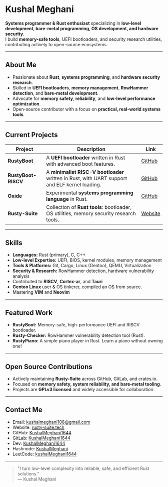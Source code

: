 # Kushal Meghani

**Systems programmer & Rust enthusiast** specializing in **low-level development, bare-metal programming, OS development, and hardware security**.  
I build **memory-safe tools**, UEFI bootloaders, and security research utilities, contributing actively to open-source ecosystems.

---

## About Me
- Passionate about **Rust**, **systems programming**, and **hardware security research**.  
- Skilled in **UEFI bootloaders**, **memory management**, **RowHammer detection**, and **bare-metal development**.  
- Advocate for **memory safety**, **reliability**, and **low-level performance optimization**.  
- Open-source contributor with a focus on **practical, real-world systems tools**.

---

## Current Projects

| Project | Description | Link |
|---------|-------------|------|
| **RustyBoot** | A **UEFI bootloader** written in Rust with advanced boot features. | [GitHub](https://github.com/KushalMeghani1644/RustyBoot) |
| **RustyBoot-RISCV** | A **minimalist RISC-V bootloader** written in Rust, with UART support and ELF kernel loading. | [GitHub](https://github.com/KushalMeghani1644/RustyBoot-RISCV) |
| **Oxide** | Experimental **systems programming language** in Rust. | [GitHub](https://github.com/KushalMeghani1644/Oxide) |
| **Rusty-Suite** | Collection of **Rust tools**: bootloader, OS utilities, memory security research tools. | [Website](https://rusty-suite.tech) |

---

## Skills
- **Languages:** Rust (primary), C, C++  
- **Low-level Expertise:** UEFI, BIOS, kernel modules, memory management  
- **Tools & Platforms:** Git, Cargo, Linux (Gentoo), QEMU, Virtualization  
- **Security & Research:** RowHammer detection, hardware vulnerability analysis
- Contributed to **RISCV**, **Cortex-ar**, and **Tauri**
- **Gentoo Linux** user & OS tinkerer, compiled an OS from source.
- Mastering **VIM** and **Neovim**

---

## Featured Work
- **RustyBoot:** Memory-safe, high-performance UEFI and RISCV bootloader.  
- **Rusty-Checker:** RowHammer vulnerability detection tool (Rust).  
- **RustyPiano:** A simple piano player in Rust. Learn a piano without owning one!

---

## Open Source Contributions
- Actively maintaining **Rusty-Suite** across GitHub, GitLab, and crates.io.  
- Focused on **memory safety, system reliability, and bare-metal tooling**.  
- Projects are **GPLv3 licensed** and widely accessible for collaboration.

---

## Contact Me
- Email: [kushalmeghani108@gmail.com](mailto:kushalmeghani108@gmail.com)  
- Website: [rusty-suite.tech](https://rusty-suite.tech)  
- GitHub: [KushalMeghani1644](https://github.com/KushalMeghani1644)  
- GitLab: [KushalMeghani1644](https://gitlab.com/KushalMeghani1644)
- Dev: [KushalMeghani1644](https://dev.to/kushalmeghani1644)
- Hashnode: [KushalMeghani](https://hashnode.com/@kushalmeghani)
- LeetCode: [kushalMeghani1644](https://leetcode.com/u/KushalMeghani1644/)

---

> "I turn low-level complexity into reliable, safe, and efficient Rust solutions."  
> — Kushal Meghani
